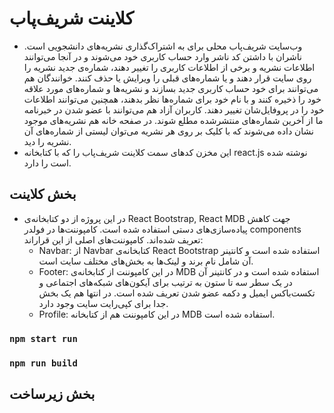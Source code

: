 # کلاینت شریف‌پاب
- وب‌سایت شریف‌پاب محلی برای به اشتراک‌گذاری نشریه‌های دانشجویی است. ناشران با داشتن کد ناشر وارد حساب کاربری خود می‌شوند و در آنجا می‌توانند اطلاعات نشریه و برخی از اطلاعات کاربری را تغییر دهند، شماره‌ی جدید نشریه را روی سایت قرار دهند و یا شماره‌های قبلی را ویرایش یا حذف کنند. خوانندگان هم می‌توانند برای خود حساب کاربری جدید بسازند و نشریه‌ها و شماره‌های مورد علاقه خود را ذخیره کنند و با نام خود برای شماره‌ها نظر بدهند، همچنین می‌توانند اطلاعات خود را در پروفایل‌شان تغییر دهند. کاربران آزاد هم می‌توانند با عضو شدن در خبرنامه ما از آخرین شماره‌های منتشرشده مطلع شوند. در صفحه خانه هم نشریه‌های موجود نشان داده می‌شوند که با کلیک بر روی هر نشریه می‌توان لیستی از شماره‌های آن نشریه را دید.
- این مخزن کدهای سمت کلاینت شریف‌پاب را که با کتابخانه ‌react.js نوشته شده است را دارد.

## بخش کلاینت
- در این پروژه از دو کتابخانه‌ی React Bootstrap, React MDB جهت کاهش پیاده‌سازی‌های دستی استفاده شده است. کامپوننت‌ها در فولدر ‌components تعریف شده‌اند. کامپوننت‌های اصلی از این قراراند:
  - Navbar: از Navbar کتابخانه‌ی React Bootstrap استفاده شده است و کانتینر آن شامل نام برند و لینک‌ها به بخش‌های مختلف سایت است.
  - Footer: در این کامپوننت از کتابخانه‌ی ‌MDB استفاده شده است و در کانتینر آن در یک سطر سه تا ستون به ترتیب برای آیکون‌های شبکه‌های اجتماعی و تکست‌باکس ایمیل و دکمه عضو شدن تعریف شده است. در انتها هم یک بخش جدا برای کپی‌رایت سایت وجود دارد.
  - Profile: در این کامپوننت هم از کتابخانه MDB استفاده شده است.

### `npm start run`

### `npm run build`


## بخش زیرساخت

